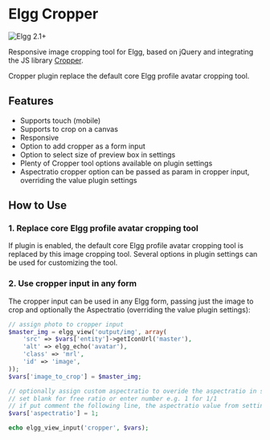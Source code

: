 Elgg Cropper
============

![Elgg 2.1+](https://img.shields.io/badge/Elgg-2.1-orange.svg?style=flat-square)

Responsive image cropping tool for Elgg, based on jQuery and integrating the JS library [Cropper](https://fengyuanchen.github.io/cropper/).

Cropper plugin replace the default core Elgg profile avatar cropping tool.

## Features

- Supports touch (mobile)
- Supports to crop on a canvas
- Responsive
- Option to add cropper as a form input 
- Option to select size of preview box in settings
- Plenty of Cropper tool options available on plugin settings
- Aspectratio cropper option can be passed as param in cropper input, overriding the value plugin settings


## How to Use

### 1. Replace core Elgg profile avatar cropping tool
If plugin is enabled, the default core Elgg profile avatar cropping tool is replaced by this image cropping tool. Several options in plugin settings can be used for customizing the tool.

### 2. Use cropper input in any form
The cropper input can be used in any Elgg form, passing just the image to crop and optionally the Aspectratio (overriding the value plugin settings):

```php
// assign photo to cropper input
$master_img = elgg_view('output/img', array(
    'src' => $vars['entity']->getIconUrl('master'),
    'alt' => elgg_echo('avatar'),
    'class' => 'mrl',
    'id' => 'image',
));
$vars['image_to_crop'] = $master_img;

// optionally assign custom aspectratio to overide the aspectratio in settings
// set blank for free ratio or enter number e.g. 1 for 1/1
// if put comment the following line, the aspectratio value from settings will be used
$vars['aspectratio'] = 1;

echo elgg_view_input('cropper', $vars);

```